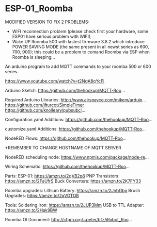 # ESP-01_Roomba

MODIFIED VERSION TO FIX 2 PROBLEMS:
- WIFI reconnection problem (please check first your hardware, some ESP01 have serious problem with WIFI);
- Wake UP Roomba 500 with lastest firmware 3.8.2 which introduce POWER SAVING MODE (the same present in all newst series as 600, 700, 900); this could be a problem to comand Roomba via ESP when Roomba is sleeping...


An arduino program to add MQTT commands to your roomba 500 or 600 series.

https://www.youtube.com/watch?v=t2NgA8qYcFI


Arduino Sketch:
https://github.com/thehookup/MQTT-Roo...

Required Arduino Libraries:
http://www.airspayce.com/mikem/arduin...
https://github.com/jfturcot/SimpleTimer
https://github.com/knolleary/pubsubcl...

Configuration.yaml Additions:
https://github.com/thehookup/MQTT-Roo...

customize.yaml Additions:
https://github.com/thehookup/MQTT-Roo...

NodeRED Flows:
https://github.com/thehookup/MQTT-Roo...

*REMEMBER TO CHANGE HOSTNAME OF MQTT SERVER

NodeRED scheduling node:
https://www.npmjs.com/package/node-re...

Wiring Schematic:
https://github.com/thehookup/MQTT-Roo...

Parts:
ESP-01: https://amzn.to/2qVB2p8
PNP Transistors: https://amzn.to/2FaUfrS
Buck Converters: https://amzn.to/2K7FY33

Roomba upgrades:
Lithium Battery: https://amzn.to/2JnbGbp
Brush Upgrades: https://amzn.to/2qVDTOB

Tools:
Soldering Iron: https://amzn.to/2JUP3Mm
USB to TTL Adapter: https://amzn.to/2Hak9BW

Roomba OI Document:
http://cfpm.org/~peter/bfz/iRobot_Roo...

